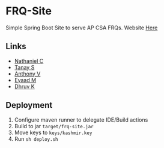 # FRQ-Site
Simple Spring Boot Site to serve AP CSA FRQs. Website [Here](http://frq.sylicia.com/) 

## Links
- [Nathaniel C](http://frq.sylicia.com/nathan)
- [Tanay S](http://frq.sylicia.com/tanay)
- [Anthony V](http://frq.sylicia.com/anthony)
- [Eyaad M](http://frq.sylicia.com/eyaad)
- [Dhruv K](http://frq.sylicia.com/dhruv)

## Deployment
1. Configure maven runner to delegate IDE/Build actions
2. Build to jar ```target/frq-site.jar```
3. Move keys to ```keys/kashmir.key``` 
4. Run ```sh deploy.sh``` 
